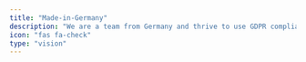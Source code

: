 ```yaml
---
title: "Made-in-Germany"
description: "We are a team from Germany and thrive to use GDPR compliant tools hosted in Germany."
icon: "fas fa-check"
type: "vision"
---
```

